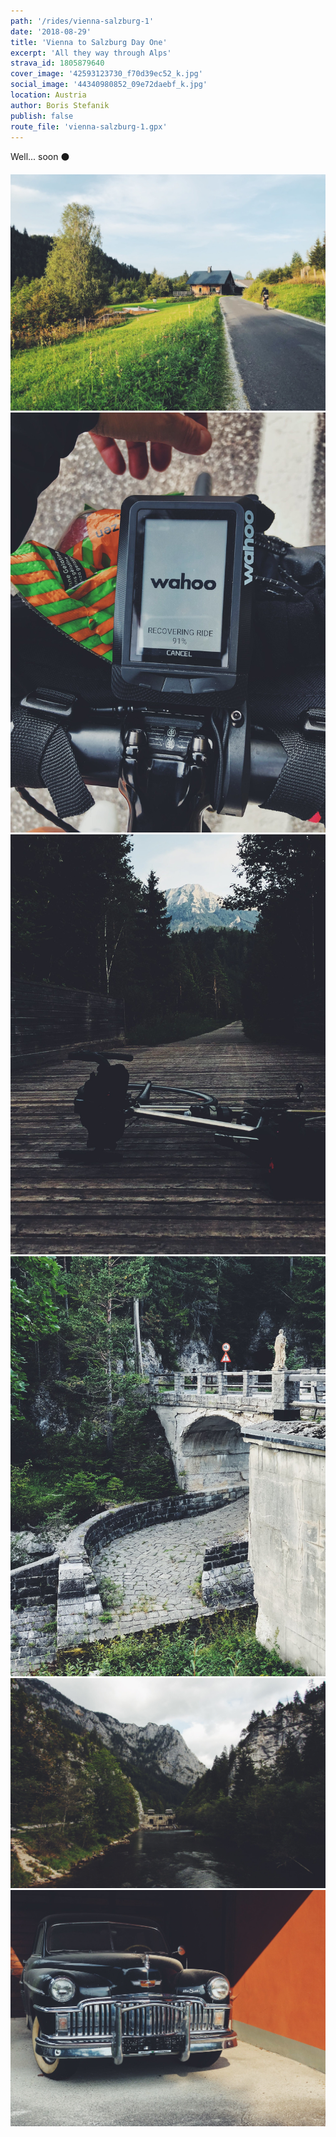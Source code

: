 ```yaml
---
path: '/rides/vienna-salzburg-1'
date: '2018-08-29'
title: 'Vienna to Salzburg Day One'
excerpt: 'All they way through Alps'
strava_id: 1805879640
cover_image: '42593123730_f70d39ec52_k.jpg'
social_image: '44340980852_09e72daebf_k.jpg'
location: Austria
author: Boris Stefanik
publish: false
route_file: 'vienna-salzburg-1.gpx'
---
```


Well... soon ⚫

<div>
<image-zoom><img src='44340980852_09e72daebf_k.jpg'/></image-zoom>
</div>

<div class='c-photo-cluster'>
<div class='flex'>
<image-zoom><img src='44340978772_86d05dc92e_k.jpg'/></image-zoom>
<image-zoom><img src='43673398614_142672ef0f_k.jpg'/></image-zoom>
</div>
</div>

<div>
<image-zoom><img src='44340980362_60d475de75_k.jpg'/></image-zoom>
</div>

<div>
<image-zoom><img src='42593123730_f70d39ec52_k.jpg'/></image-zoom>
</div>

<div>
<image-zoom><img src='44340978992_7857a8da5b_k.jpg'/></image-zoom>
</div>
